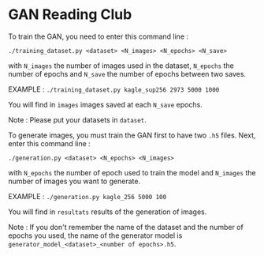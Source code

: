 # GAN Reading Club

To train the GAN, you need to enter this command line :

``` ./training_dataset.py <dataset> <N_images> <N_epochs> <N_save> ```

with `N_images` the number of images used in the dataset, `N_epochs` the number of epochs and `N_save` the number of epochs between two saves.

EXAMPLE :
``` ./training_dataset.py kagle_sup256 2973 5000 1000 ```

You will find in `images` images saved at each `N_save` epochs.

Note : Please put your datasets in `dataset`.


To generate images, you must train the GAN first to have two `.h5` files. Next, enter this command line :

``` ./generation.py <dataset> <N_epochs> <N_images> ```

with `N_epochs` the number of epoch used to train the model and `N_images` the number of images you want to generate.

EXAMPLE :
``` ./generation.py kagle_256 5000 100 ```

You will find in `resultats` results of the generation of images.

Note : If you don't remember the name of the dataset and the number of epochs you used, the name of the generator model is `generator_model_<dataset>_<number of epochs>.h5`.
